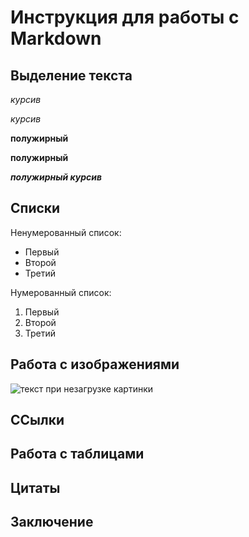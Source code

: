# Инструкция для работы с Markdown

## Выделение текста

*курсив*

_курсив_

**полужирный**

__полужирный__

*__полужирный курсив__*

## Списки

Ненумерованный список:

* Первый
* Второй
* Третий

Нумерованный список:

1. Первый
2. Второй
3. Третий

## Работа с изображениями

![текст при незагрузке картинки](Night.jpg)

## ССылки

## Работа с таблицами

## Цитаты 

## Заключение